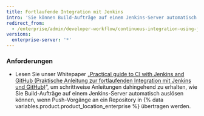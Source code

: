 ```yaml
---
title: Fortlaufende Integration mit Jenkins
intro: 'Sie können Build-Aufträge auf einem Jenkins-Server automatisch auslösen, wenn Push-Vorgänge an ein Repository in {% data variables.product.product_location_enterprise %} übertragen werden.'
redirect_from:
  - /enterprise/admin/developer-workflow/continuous-integration-using-jenkins
versions:
  enterprise-server: '*'
---
```


### Anforderungen

- Lesen Sie unser Whitepaper „[Practical guide to CI with Jenkins and GitHub (Praktische Anleitung zur fortlaufenden Integration mit Jenkins und GitHub)](https://resources.github.com/whitepapers/practical-guide-to-CI-with-Jenkins-and-GitHub/)“, um schrittweise Anleitungen dahingehend zu erhalten, wie Sie Build-Aufträge auf einem Jenkins-Server automatisch auslösen können, wenn Push-Vorgänge an ein Repository in {% data variables.product.product_location_enterprise %} übertragen werden.
